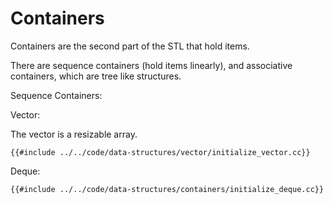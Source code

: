 # Containers

Containers are the second part of the STL that hold items.

There are sequence containers (hold items linearly), and associative containers, which are tree like structures.

Sequence Containers:

Vector:

The vector is a resizable array.

```cpp,editable
{{#include ../../code/data-structures/vector/initialize_vector.cc}}
```

Deque:

```cpp,editable
{{#include ../../code/data-structures/containers/initialize_deque.cc}}
```
